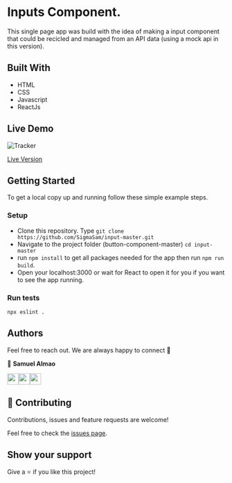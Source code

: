 # Inputs Component.
This single page app was build with the idea of making a input component that could be recicled and managed from an API data (using a mock api in this version). 

## Built With
- HTML
- CSS
- Javascript
- ReactJs

## Live Demo

![Tracker](../input-master/src/assets/image.png)

[Live Version](https://inputmasterreact.netlify.app/)

## Getting Started

To get a local copy up and running follow these simple example steps.

### Setup

- Clone this repository. Type `git clone https://github.com/SigmaSam/input-master.git`
- Navigate to the project folder (button-component-master) `cd input-master`
- run `npm install` to get all packages needed for the app then run `npm run build`.
- Open your localhost:3000 or wait for React to open it for you if you want to see the app running.

### Run tests

```
npx eslint .
```
## Authors

Feel free to reach out. We are always happy to connect :slightly_smiling_face:

👤 **Samuel Almao**

[<code><img height="26" src="https://cdn.iconscout.com/icon/free/png-256/github-153-675523.png"></code>](https://github.com/SigmaSam)[<code><img height="26" src="https://upload.wikimedia.org/wikipedia/sco/thumb/9/9f/Twitter_bird_logo_2012.svg/1200px-Twitter_bird_logo_2012.svg.png"></code>](https://twitter.com/DungeonSam)[<code><img height="26" src="https://upload.wikimedia.org/wikipedia/commons/thumb/c/c9/Linkedin.svg/1200px-Linkedin.svg.png"></code>](https://www.linkedin.com/in/samuel-almao/)

## 🤝 Contributing

Contributions, issues and feature requests are welcome!

Feel free to check the <a href="https://github.com/SigmaSam/input-master/issues"> issues page</a>.

## Show your support

Give a ⭐️ if you like this project!